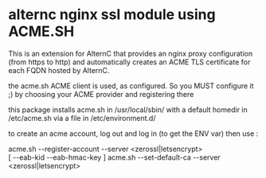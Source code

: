 
alternc nginx ssl module using ACME.SH
======================================

This is an extension for AlternC that provides an nginx proxy configuration
(from https to http) and automatically creates an ACME TLS certificate for each FQDN hosted by AlternC.

the acme.sh ACME client is used, as configured. So you MUST configure it ;) 
by choosing your ACME provider and registering there

this package installs acme.sh in /usr/local/sbin/ with a default homedir in /etc/acme.sh
via a file in /etc/environment.d/ 

to create an acme account, log out and log in (to get the ENV var) then use : 

acme.sh --register-account  --server <zerossl|letsencrypt> \
    [ --eab-kid <your-provider-kid> --eab-hmac-key <your-provider-hmac> ] 
acme.sh --set-default-ca  --server <zerossl|letsencrypt>


